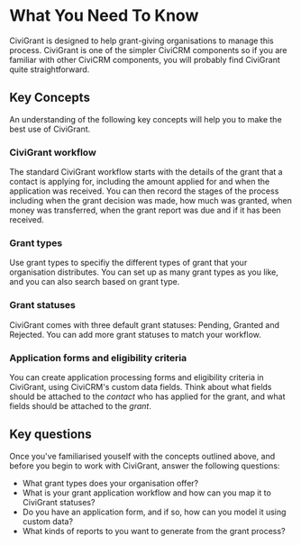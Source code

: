 # What You Need To Know

CiviGrant is designed to help grant-giving organisations to manage this
process. CiviGrant is one of the simpler CiviCRM components so if you
are familiar with other CiviCRM components, you will probably find
CiviGrant quite straightforward.

## Key Concepts

An understanding of the following key concepts will help you to make the
best use of CiviGrant.

### CiviGrant workflow

The standard CiviGrant workflow starts with the details of the grant
that a contact is applying for, including the amount applied for and
when the application was received. You can then record the stages of the
process including when the grant decision was made, how much was
granted, when money was transferred, when the grant report was due and
if it has been received.

### Grant types

Use grant types to specifiy the different types of grant that your
organisation distributes. You can set up as many grant types as you
like, and you can also search based on grant type.

### Grant statuses

CiviGrant comes with three default grant statuses: Pending, Granted and
Rejected. You can add more grant statuses to match your workflow.

### Application forms and eligibility criteria

You can create application processing forms and eligibility criteria in
CiviGrant, using CiviCRM's custom data fields. Think about what fields
should be attached to the *contact* who has applied for the grant, and
what fields should be attached to the *grant*.

## Key questions

Once you've familiarised youself with the concepts outlined above, and
before you begin to work with CiviGrant, answer the following questions:

-   What grant types does your organisation offer?
-   What is your grant application workflow and how can you map it to
    CiviGrant statuses?
-   Do you have an application form, and if so, how can you model it
    using custom data?
-   What kinds of reports to you want to generate from the grant
    process?


